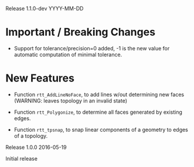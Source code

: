Release 1.1.0-dev
YYYY-MM-DD

 # Important / Breaking Changes

 - Support for tolerance/precision=0 added, -1 is the new value
   for automatic computation of minimal tolerance.

 # New Features

 - Function `rtt_AddLineNoFace`, to add lines w/out determining new
   faces (WARNING: leaves topology in an invalid state)

 - Function `rtt_Polygonize`, to determine all faces generated by
   existing edges.

 - Function `rtt_tpsnap`, to snap linear components of a geometry
   to edges of a topology.

Release 1.0.0
2016-05-19

  Initial release
